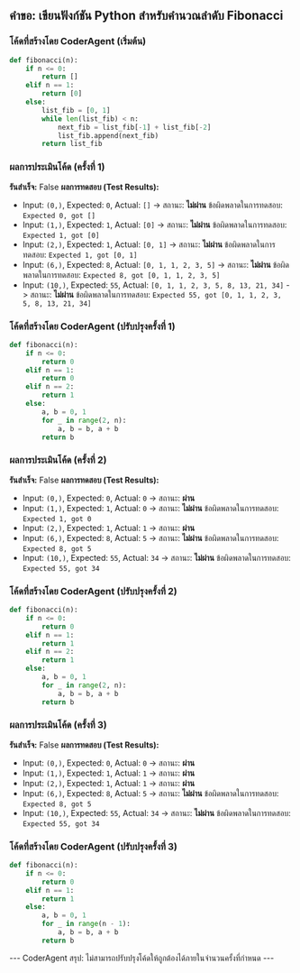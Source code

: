 ## คำขอ: เขียนฟังก์ชัน Python สำหรับคำนวณลำดับ Fibonacci

### โค้ดที่สร้างโดย CoderAgent (เริ่มต้น)
```python
def fibonacci(n):
    if n <= 0:
        return []
    elif n == 1:
        return [0]
    else:
        list_fib = [0, 1]
        while len(list_fib) < n:
            next_fib = list_fib[-1] + list_fib[-2]
            list_fib.append(next_fib)
        return list_fib
```

### ผลการประเมินโค้ด (ครั้งที่ 1)
**รันสำเร็จ:** False
**ผลการทดสอบ (Test Results):**
  - Input: `(0,)`, Expected: `0`, Actual: `[]` -> สถานะ: **ไม่ผ่าน**
    ข้อผิดพลาดในการทดสอบ: `Expected 0, got []`
  - Input: `(1,)`, Expected: `1`, Actual: `[0]` -> สถานะ: **ไม่ผ่าน**
    ข้อผิดพลาดในการทดสอบ: `Expected 1, got [0]`
  - Input: `(2,)`, Expected: `1`, Actual: `[0, 1]` -> สถานะ: **ไม่ผ่าน**
    ข้อผิดพลาดในการทดสอบ: `Expected 1, got [0, 1]`
  - Input: `(6,)`, Expected: `8`, Actual: `[0, 1, 1, 2, 3, 5]` -> สถานะ: **ไม่ผ่าน**
    ข้อผิดพลาดในการทดสอบ: `Expected 8, got [0, 1, 1, 2, 3, 5]`
  - Input: `(10,)`, Expected: `55`, Actual: `[0, 1, 1, 2, 3, 5, 8, 13, 21, 34]` -> สถานะ: **ไม่ผ่าน**
    ข้อผิดพลาดในการทดสอบ: `Expected 55, got [0, 1, 1, 2, 3, 5, 8, 13, 21, 34]`

### โค้ดที่สร้างโดย CoderAgent (ปรับปรุงครั้งที่ 1)
```python
def fibonacci(n):
    if n <= 0:
        return 0
    elif n == 1:
        return 0
    elif n == 2:
        return 1
    else:
        a, b = 0, 1
        for _ in range(2, n):
            a, b = b, a + b
        return b
```

### ผลการประเมินโค้ด (ครั้งที่ 2)
**รันสำเร็จ:** False
**ผลการทดสอบ (Test Results):**
  - Input: `(0,)`, Expected: `0`, Actual: `0` -> สถานะ: **ผ่าน**
  - Input: `(1,)`, Expected: `1`, Actual: `0` -> สถานะ: **ไม่ผ่าน**
    ข้อผิดพลาดในการทดสอบ: `Expected 1, got 0`
  - Input: `(2,)`, Expected: `1`, Actual: `1` -> สถานะ: **ผ่าน**
  - Input: `(6,)`, Expected: `8`, Actual: `5` -> สถานะ: **ไม่ผ่าน**
    ข้อผิดพลาดในการทดสอบ: `Expected 8, got 5`
  - Input: `(10,)`, Expected: `55`, Actual: `34` -> สถานะ: **ไม่ผ่าน**
    ข้อผิดพลาดในการทดสอบ: `Expected 55, got 34`

### โค้ดที่สร้างโดย CoderAgent (ปรับปรุงครั้งที่ 2)
```python
def fibonacci(n):
    if n <= 0:
        return 0
    elif n == 1:
        return 1
    elif n == 2:
        return 1
    else:
        a, b = 0, 1
        for _ in range(2, n):
            a, b = b, a + b
        return b
```

### ผลการประเมินโค้ด (ครั้งที่ 3)
**รันสำเร็จ:** False
**ผลการทดสอบ (Test Results):**
  - Input: `(0,)`, Expected: `0`, Actual: `0` -> สถานะ: **ผ่าน**
  - Input: `(1,)`, Expected: `1`, Actual: `1` -> สถานะ: **ผ่าน**
  - Input: `(2,)`, Expected: `1`, Actual: `1` -> สถานะ: **ผ่าน**
  - Input: `(6,)`, Expected: `8`, Actual: `5` -> สถานะ: **ไม่ผ่าน**
    ข้อผิดพลาดในการทดสอบ: `Expected 8, got 5`
  - Input: `(10,)`, Expected: `55`, Actual: `34` -> สถานะ: **ไม่ผ่าน**
    ข้อผิดพลาดในการทดสอบ: `Expected 55, got 34`

### โค้ดที่สร้างโดย CoderAgent (ปรับปรุงครั้งที่ 3)
```python
def fibonacci(n):
    if n <= 0:
        return 0
    elif n == 1:
        return 1
    else:
        a, b = 0, 1
        for _ in range(n - 1):
            a, b = b, a + b
        return b
```


--- CoderAgent สรุป: ไม่สามารถปรับปรุงโค้ดให้ถูกต้องได้ภายในจำนวนครั้งที่กำหนด ---
